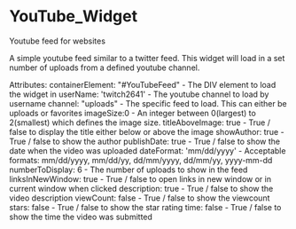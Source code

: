 YouTube_Widget
==============

Youtube feed for websites

A simple youtube feed similar to a twitter feed. 
This widget will load in a set number of uploads from a defined youtube channel.

Attributes:
containerElement: "#YouTubeFeed" - The DIV element to load the widget in
userName: 'twitch2641' - The youtube channel to load by username
channel: "uploads" - The specific feed to load. This can either be uploads or favorites
imageSize:0 - An integer between 0(largest) to 2(smallest) which defines the image size.
titleAboveImage: true - True / false to display the title either below or above the image
showAuthor: true - True / false to show the author
publishDate: true - True / false to show the date when the video was uploaded
dateFormat: 'mm/dd/yyyy' - Acceptable formats: mm/dd/yyyy, mm/dd/yy, dd/mm/yyyy, dd/mm/yy, yyyy-mm-dd
numberToDisplay: 6 - The number of uploads to show in the feed
linksInNewWindow: true - True / false to open links in new window or in current window when clicked
description: true - True / false to show the video description
viewCount: false - True / false to show the viewcount
stars: false - True / false to show the star rating
time: false - True / false to show the time the video was submitted
